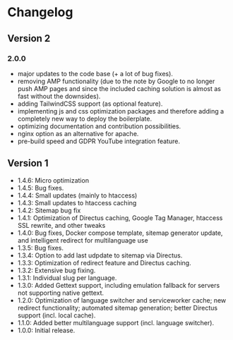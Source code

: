 # Changelog

## Version 2
### 2.0.0
- major updates to the code base (+ a lot of bug fixes).
- removing AMP functionality (due to the note by Google to no longer push AMP pages and since the included caching solution is almost as fast without the downsides).
- adding TailwindCSS support (as optional feature).
- implementing js and css optimization packages and therefore adding a completely new way to deploy the boilerplate.
- optimizing documentation and contribution possibilities.
- nginx option as an alternative for apache.
- pre-build speed and GDPR YouTube integration feature.

## Version 1
- 1.4.6: Micro optimization
- 1.4.5: Bug fixes.
- 1.4.4: Small updates (mainly to htaccess)
- 1.4.3: Small updates to htaccess caching
- 1.4.2: Sitemap bug fix
- 1.4.1: Optimization of Directus caching, Google Tag Manager, htaccess SSL rewrite, and other tweaks
- 1.4.0: Bug fixes, Docker compose template, sitemap generator update, and intelligent redirect for multilanguage use
- 1.3.5: Bug fixes.
- 1.3.4: Option to add last udpdate to sitemap via Directus.
- 1.3.3: Optimization of redirect feature and Directus caching.
- 1.3.2: Extensive bug fixing.
- 1.3.1: Individual slug per language.
- 1.3.0: Added Gettext support, including emulation fallback for servers not supporting native gettext.
- 1.2.0: Optimization of language switcher and serviceworker cache; new redirect functionality; automated sitemap generation; better Directus support (incl. local cache).
- 1.1.0: Added better multilanguage support (incl. language switcher).
- 1.0.0: Initial release.
